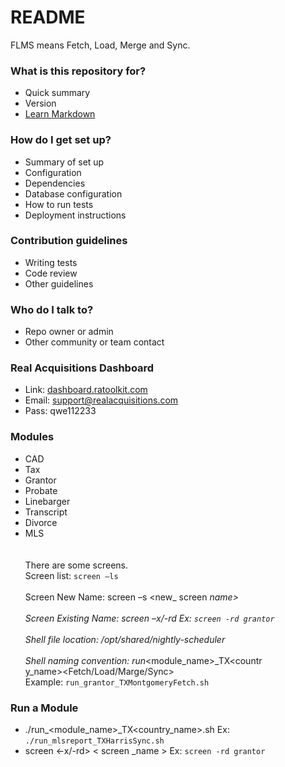 # README #

FLMS means Fetch, Load, Merge and Sync.

### What is this repository for? ###

* Quick summary
* Version
* [Learn Markdown](https://bitbucket.org/tutorials/markdowndemo)

### How do I get set up? ###

* Summary of set up
* Configuration
* Dependencies
* Database configuration
* How to run tests
* Deployment instructions

### Contribution guidelines ###

* Writing tests
* Code review
* Other guidelines

### Who do I talk to? ###

* Repo owner or admin
* Other community or team contact

### Real Acquisitions Dashboard ###
- Link:  [dashboard.ratoolkit.com](http://dashboard.ratoolkit.com/)
- Email: support@realacquisitions.com
- Pass: qwe112233

### Modules ###
-	CAD
-	Tax
-	Grantor
-	Probate
-	Linebarger
-	Transcript
-	Divorce
-	MLS <br /> <br /> <br />
There are some screens. <br />
 Screen list: `screen –ls` <br />  
 Screen New Name: screen –s <new_ screen _name> <br />  
 Screen Existing Name: screen –x/-rd <screen _name>  Ex: `screen -rd grantor` <br />  
 Shell file location: /opt/shared/nightly-scheduler <br />  
 Shell naming convention: run_<module_name>_TX<countr <br />y_name><Fetch/Load/Marge/Sync> <br /> 
 Example: `run_grantor_TXMontgomeryFetch.sh` <br />  

### Run a Module ###

*	./run_<module_name>_TX<country_name><FLMS>.sh
	Ex: `./run_mlsreport_TXHarrisSync.sh`
*	screen <-x/-rd> < screen _name >
	Ex: `screen -rd grantor`
	




